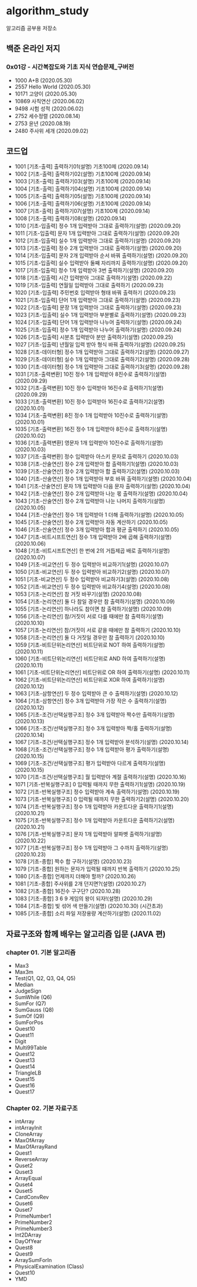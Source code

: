 # algorithm_study

알고리즘 공부용 저장소

## 백준 온라인 저지

### 0x01강 - 시간복잡도와 기초 지식 연습문제\_구버전

- 1000 A+B (2020.05.30)
- 2557 Hello World (2020.05.30)
- 10171 고양이 (2020.05.30)
- 10869 사칙연산 (2020.06.02)
- 9498 시험 성적 (2020.06.02)
- 2752 세수정렬 (2020.08.14)
- 2753 윤년 (2020.08.19)
- 2480 주사위 세개 (2020.09.02)

## 코드업

- 1001 [기초-출력] 출력하기01(설명) 기초100제 (2020.09.14)
- 1002 [기초-출력] 출력하기02(설명) 기초100제 (2020.09.14)
- 1003 [기초-출력] 출력하기03(설명) 기초100제 (2020.09.14)
- 1004 [기초-출력] 출력하기04(설명) 기초100제 (2020.09.14)
- 1005 [기초-출력] 출력하기05(설명) 기초100제 (2020.09.14)
- 1006 [기초-출력] 출력하기06(설명) 기초100제 (2020.09.14)
- 1007 [기초-출력] 출력하기07(설명) 기초100제 (2020.09.14)
- 1008 [기초-출력] 출력하기08(설명) (2020.09.14)
- 1010 [기초-입출력] 정수 1개 입력받아 그대로 출력하기(설명) (2020.09.20)
- 1011 [기초-입출력] 문자 1개 입력받아 그대로 출력하기(설명) (2020.09.20)
- 1012 [기초-입출력] 실수 1개 입력받아 그대로 출력하기(설명) (2020.09.20)
- 1013 [기초-입출력] 정수 2개 입력받아 그대로 출력하기(설명) (2020.09.20)
- 1014 [기초-입출력] 문자 2개 입력받아 순서 바꿔 출력하기(설명) (2020.09.20)
- 1015 [기초-입출력] 실수 입력받아 둘째 자리까지 출력하기(설명) (2020.09.20)
- 1017 [기초-입출력] 정수 1개 입력받아 3번 출력하기(설명) (2020.09.20)
- 1018 [기초-입출력] 시간 입력받아 그대로 출력하기(설명) (2020.09.22)
- 1019 [기초-입출력] 연월일 입력받아 그대로 출력하기 (2020.09.23)
- 1020 [기초-입출력] 주민번호 입력받아 형태 바꿔 출력하기 (2020.09.23)
- 1021 [기초-입출력] 단어 1개 입력받아 그대로 출력하기(설명) (2020.09.23)
- 1022 [기초-입출력] 문장 1개 입력받아 그대로 출력하기(설명) (2020.09.23)
- 1023 [기초-입출력] 실수 1개 입력받아 부분별로 출력하기(설명) (2020.09.23)
- 1024 [기초-입출력] 단어 1개 입력받아 나누어 출력하기(설명) (2020.09.24)
- 1025 [기초-입출력] 정수 1개 입력받아 나누어 출력하기(설명) (2020.09.24)
- 1026 [기초-입출력] 시분초 입력받아 분만 출력하기(설명) (2020.09.25)
- 1027 [기초-입출력] 년월일 입력 받아 형식 바꿔 출력하기(설명) (2020.09.25)
- 1028 [기초-데이터형] 정수 1개 입력받아 그대로 출력하기2(설명) (2020.09.27)
- 1029 [기초-데이터형] 실수 1개 입력받아 그대로 출력하기2(설명) (2020.09.28)
- 1030 [기초-데이터형] 정수 1개 입력받아 그대로 출력하기3(설명) (2020.09.28)
- 1031 [기초-출력변환] 10진 정수 1개 입력받아 8진수로 출력하기(설명) (2020.09.29)
- 1032 [기초-출력변환] 10진 정수 입력받아 16진수로 출력하기1(설명) (2020.09.29)
- 1033 [기초-출력변환] 10진 정수 입력받아 16진수로 출력하기2(설명) (2020.10.01)
- 1034 [기초-출력변환] 8진 정수 1개 입력받아 10진수로 출력하기(설명) (2020.10.01)
- 1035 [기초-출력변환] 16진 정수 1개 입력받아 8진수로 출력하기(설명) (2020.10.02)
- 1036 [기초-출력변환] 영문자 1개 입력받아 10진수로 출력하기(설명) (2020.10.03)
- 1037 [기초-출력변환] 정수 입력받아 아스키 문자로 출력하기 (2020.10.03)
- 1038 [기초-산술연산] 정수 2개 입력받아 합 출력하기1(설명) (2020.10.03)
- 1039 [기초-산술연산] 정수 2개 입력받아 합 출력하기2(설명) (2020.10.03)
- 1040 [기초-산술연산] 정수 1개 입력받아 부호 바꿔 출력하기(설명) (2020.10.04)
- 1041 [기초-산술연산] 문자 1개 입력받아 다음 문자 출력하기(설명) (2020.10.04)
- 1042 [기초-산술연산] 정수 2개 입력받아 나눈 몫 출력하기(설명) (2020.10.04)
- 1043 [기초-산술연산] 정수 2개 입력받아 나눈 나머지 출력하기(설명) (2020.10.05)
- 1044 [기초-산술연산] 정수 1개 입력받아 1 더해 출력하기(설명) (2020.10.05)
- 1045 [기초-산술연산] 정수 2개 입력받아 자동 계산하기 (2020.10.05)
- 1046 [기초-산술연산] 정수 3개 입력받아 합과 평균 출력하기 (2020.10.05)
- 1047 [기초-비트시프트연산] 정수 1개 입력받아 2배 곱해 출력하기(설명) (2020.10.06)
- 1048 [기초-비트시프트연산] 한 번에 2의 거듭제곱 배로 출력하기(설명) (2020.10.07)
- 1049 [기초-비교연산] 두 정수 입력받아 비교하기1(설명) (2020.10.07)
- 1050 [기초-비교연산] 두 정수 입력받아 비교하기2(설명) (2020.10.07)
- 1051 [기초-비교연산] 두 정수 입력받아 비교하기3(설명) (2020.10.08)
- 1052 [기초-비교연산] 두 정수 입력받아 비교하기4(설명) (2020.10.08)
- 1053 [기초-논리연산] 참 거짓 바꾸기(설명) (2020.10.08)
- 1054 [기초-논리연산] 둘 다 참일 경우만 참 출력하기(설명) (2020.10.09)
- 1055 [기초-논리연산] 하나라도 참이면 참 출력하기(설명) (2020.10.09)
- 1056 [기초-논리연산] 참/거짓이 서로 다를 때에만 참 출력하기(설명) (2020.10.10)
- 1057 [기초-논리연산] 참/거짓이 서로 같을 때에만 참 출력하기 (2020.10.10)
- 1058 [기초-논리연산] 둘 다 거짓일 경우만 참 출력하기 (2020.10.10)
- 1059 [기초-비트단위논리연산] 비트단위로 NOT 하여 출력하기(설명) (2020.10.11)
- 1060 [기초-비트단위논리연산] 비트단위로 AND 하여 출력하기(설명) (2020.10.11)
- 1061 [기초-비트단위논리연산] 비트단위로 OR 하여 출력하기(설명) (2020.10.11)
- 1062 [기초-비트단위논리연산] 비트단위로 XOR 하여 출력하기(설명) (2020.10.12)
- 1063 [기초-삼항연산] 두 정수 입력받아 큰 수 출력하기(설명) (2020.10.12)
- 1064 [기초-삼항연산] 정수 3개 입력받아 가장 작은 수 출력하기(설명) (2020.10.12)
- 1065 [기초-조건/선택실행구조] 정수 3개 입력받아 짝수만 출력하기(설명) (2020.10.13)
- 1066 [기초-조건/선택실행구조] 정수 3개 입력받아 짝/홀 출력하기(설명) (2020.10.14)
- 1067 [기초-조건/선택실행구조] 정수 1개 입력받아 분석하기(설명) (2020.10.14)
- 1068 [기초-조건/선택실행구조] 정수 1개 입력받아 평가 출력하기(설명) (2020.10.15)
- 1069 [기초-조건/선택실행구조] 평가 입력받아 다르게 출력하기(설명) (2020.10.15)
- 1070 [기초-조건/선택실행구조] 월 입력받아 계절 출력하기(설명) (2020.10.16)
- 1071 [기초-반복실행구조] 0 입력될 때까지 무한 출력하기1(설명) (2020.10.19)
- 1072 [기초-반복실행구조] 정수 입력받아 계속 출력하기(설명) (2020.10.19)
- 1073 [기초-반복실행구조] 0 입력될 때까지 무한 출력하기2(설명) (2020.10.20)
- 1074 [기초-반복실행구조] 정수 1개 입력받아 카운트다운 출력하기1(설명) (2020.10.21)
- 1075 [기초-반복실행구조] 정수 1개 입력받아 카운트다운 출력하기2(설명) (2020.10.21)
- 1076 [기초-반복실행구조] 문자 1개 입력받아 알파벳 출력하기(설명) (2020.10.22)
- 1077 [기초-반복실행구조] 정수 1개 입력받아 그 수까지 출력하기(설명) (2020.10.23)
- 1078 [기초-종합] 짝수 합 구하기(설명) (2020.10.23)
- 1079 [기초-종합] 원하는 문자가 입력될 때까지 반복 출력하기 (2020.10.25)
- 1080 [기초-종합] 언제까지 더해야 할까? (2020.10.26)
- 1081 [기초-종합] 주사위를 2개 던지면?(설명) (2020.10.27)
- 1082 [기초-종합] 16진수 구구단? (2020.10.28)
- 1083 [기초-종합] 3 6 9 게임의 왕이 되자!(설명) (2020.10.29)
- 1084 [기초-종합] 빛 섞어 색 만들기(설명) (2020.10.30) (시간초과)
- 1085 [기초-종합] 소리 파일 저장용량 계산하기(설명) (2020.11.02)

## 자료구조와 함께 배우는 알고리즘 입문 (JAVA 편)

### chapter 01. 기본 알고리즘

- Max3
- Max3m
- Test(Q1, Q2, Q3, Q4, Q5)
- Median
- JudgeSign
- SumWhile (Q6)
- SumFor (Q7)
- SumGauss (Q8)
- SumOf (Q9)
- SumForPos
- Quest10
- Quest11
- Digit
- Multi99Table
- Quest12
- Quest13
- Quest14
- TriangleLB
- Quest15
- Quest16
- Quest17

### Chapter 02. 기본 자료구조

- intArray
- intArrayInit
- CloneArray
- MaxOfArray
- MaxOfArrayRand
- Quest1
- ReverseArray
- Quset2
- Quset3
- ArrayEqual
- Quset4
- Quset5
- CardConvRev
- Quset6
- Quset7
- PrimeNumber1
- PrimeNumber2
- PrimeNumber3
- Int2DArray
- DayOfYear
- Quest8
- Quest9
- ArraySumForIn
- PhysicalExamination (Class)
- Quest10
- YMD
